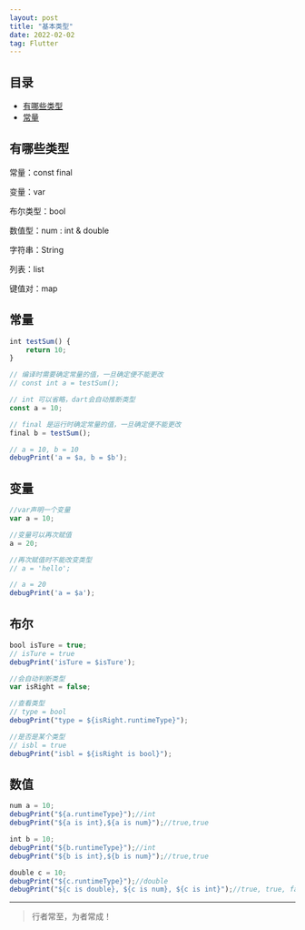 ```yaml
---
layout: post
title: "基本类型"
date: 2022-02-02
tag: Flutter
---
```



## 目录
- [有哪些类型](#content1)  
- [常量](#content2)  


<!-- ************************************************ -->
## <a id="content1">有哪些类型</a>

常量：const final   

变量：var

布尔类型：bool

数值型：num : int & double

字符串：String

列表：list

键值对：map


<!-- ************************************************ -->
## <a id="content2">常量</a>

```js
int testSum() {
    return 10;
}

// 编译时需要确定常量的值，一旦确定便不能更改
// const int a = testSum();

// int 可以省略，dart会自动推断类型
const a = 10;

// final 是运行时确定常量的值，一旦确定便不能更改
final b = testSum();

// a = 10, b = 10
debugPrint('a = $a, b = $b');
```

<!-- ************************************************ -->
## <a id="content3">变量</a>

```js
//var声明一个变量
var a = 10;

//变量可以再次赋值
a = 20;

//再次赋值时不能改变类型
// a = 'hello';

// a = 20
debugPrint('a = $a');
```


<!-- ************************************************ -->
## <a id="content4">布尔</a>

```js
bool isTure = true;
// isTure = true
debugPrint('isTure = $isTure');

//会自动判断类型
var isRight = false;

//查看类型
// type = bool
debugPrint("type = ${isRight.runtimeType}");

//是否是某个类型
// isbl = true
debugPrint("isbl = ${isRight is bool}");
```


<!-- ************************************************ -->
## <a id="content5">数值</a>

```js
num a = 10;
debugPrint("${a.runtimeType}");//int
debugPrint("${a is int},${a is num}");//true,true

int b = 10;
debugPrint("${b.runtimeType}");//int
debugPrint("${b is int},${b is num}");//true,true

double c = 10;
debugPrint("${c.runtimeType}");//double
debugPrint("${c is double}, ${c is num}, ${c is int}");//true, true, false
```


----------
>  行者常至，为者常成！


